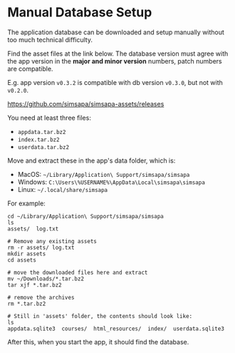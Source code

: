 # Manual Database Setup

The application database can be downloaded and setup manually without too much technical difficulty.

Find the asset files at the link below. The database version must agree with the app version in the **major and minor version** numbers, patch numbers are compatible.

E.g. app version `v0.3.2` is compatible with db version `v0.3.0`, but not with `v0.2.0`.

<https://github.com/simsapa/simsapa-assets/releases>

You need at least three files:

- `appdata.tar.bz2`
- `index.tar.bz2`
- `userdata.tar.bz2`

Move and extract these in the app's data folder, which is:

- MacOS: `~/Library/Application\ Support/simsapa/simsapa`
- Windows: `C:\Users\%USERNAME%\AppData\Local\simsapa\simsapa`
- Linux: `~/.local/share/simsapa`

For example:

```
cd ~/Library/Application\ Support/simsapa/simsapa
ls
assets/  log.txt

# Remove any existing assets
rm -r assets/ log.txt
mkdir assets
cd assets

# move the downloaded files here and extract
mv ~/Downloads/*.tar.bz2
tar xjf *.tar.bz2

# remove the archives
rm *.tar.bz2

# Still in 'assets' folder, the contents should look like:
ls
appdata.sqlite3  courses/  html_resources/  index/  userdata.sqlite3
```

After this, when you start the app, it should find the database.

